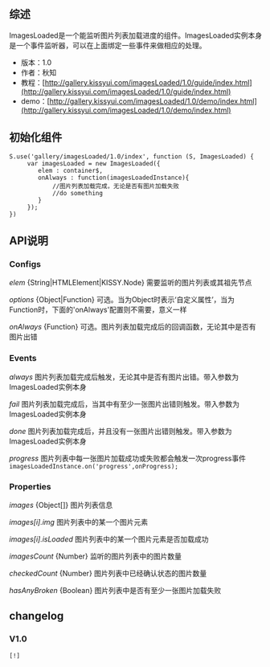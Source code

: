 
## 综述

ImagesLoaded是一个能监听图片列表加载进度的组件。ImagesLoaded实例本身是一个事件监听器，可以在上面绑定一些事件来做相应的处理。

* 版本：1.0
* 作者：秋知
* 教程：[http://gallery.kissyui.com/imagesLoaded/1.0/guide/index.html](http://gallery.kissyui.com/imagesLoaded/1.0/guide/index.html)
* demo：[http://gallery.kissyui.com/imagesLoaded/1.0/demo/index.html](http://gallery.kissyui.com/imagesLoaded/1.0/demo/index.html)

## 初始化组件
		
    S.use('gallery/imagesLoaded/1.0/index', function (S, ImagesLoaded) {
         var imagesLoaded = new ImagesLoaded({
            elem : container$,
            onAlways : function(imagesLoadedInstance){
				//图片列表加载完成，无论是否有图片加载失败
				//do something
            }
         });
    })
	
	
	
## API说明

### Configs

*elem* {String|HTMLElement|KISSY.Node} 需要监听的图片列表或其祖先节点

*options* {Object|Function} 可选。当为Object时表示‘自定义属性’，当为Function时，下面的'onAlways'配置则不需要，意义一样

*onAlways* {Function} 可选。图片列表加载完成后的回调函数，无论其中是否有图片出错


### Events

*always* 
图片列表加载完成后触发，无论其中是否有图片出错。带入参数为ImagesLoaded实例本身

*fail* 
图片列表加载完成后，当其中有至少一张图片出错则触发。带入参数为ImagesLoaded实例本身

*done* 
图片列表加载完成后，并且没有一张图片出错则触发。带入参数为ImagesLoaded实例本身

*progress* 
图片列表中每一张图片加载成功或失败都会触发一次progress事件
    `imagesLoadedInstance.on('progress',onProgress);`

### Properties

*images* {Object[]} 
图片列表信息

*images[i].img* 
图片列表中的某一个图片元素

*images[i].isLoaded* 
图片列表中的某一个图片元素是否加载成功

*imagesCount* {Number}
监听的图片列表中的图片数量

*checkedCount* {Number}
图片列表中已经确认状态的图片数量

*hasAnyBroken* {Boolean}
图片列表中是否有至少一张图片加载失败



## changelog

### V1.0

    [!]
